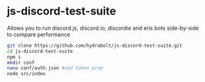 # js-discord-test-suite
Allows you to run discord.js, discord.io, discordie and eris bots side-by-side to compare performance

```bash
git clone https://github.com/hydrabolt/js-discord-test-suite.git
cd js-discord-test-suite
npm i
mkdir conf
nano conf/auth.json #add token prop
node src/index
```